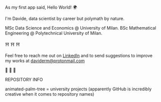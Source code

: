 As my first app said, Hello World! 	:earth_africa:

I'm Davide, data scientist by career but polymath by nature.

MSc Data Science and Economics @ University of Milan.
BSc Mathematical Engineering @ Polytechnical University of Milan.

:shinto_shrine: :shinto_shrine: :shinto_shrine:

Feel free to reach me out on [LinkedIn](https://www.linkedin.com/in/davide-riva-85053a221) and to send suggestions to improve my works at daviderm@protonmail.com

:crescent_moon: :crescent_moon: :crescent_moon:

REPOSITORY INFO

animated-palm-tree = university projects (apparently GitHub is incredibly creative when it comes to repository names)
